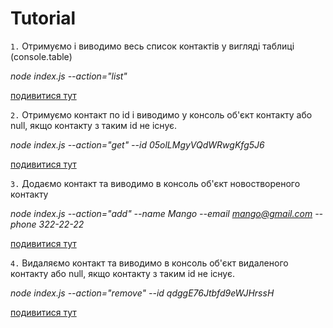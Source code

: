 # Tutorial

`1.` Отримуємо і виводимо весь список контактів у вигляді таблиці (console.table)

*node index.js --action="list"*

[подивитися тут](https://ibb.co/7Yt2Yq4)

`2.` Отримуємо контакт по id і виводимо у консоль об'єкт контакту або null, якщо контакту з таким id не існує.

*node index.js --action="get" --id 05olLMgyVQdWRwgKfg5J6*

[подивитися тут](https://ibb.co/n7yqKqM)

`3.` Додаємо контакт та виводимо в консоль об'єкт новоствореного контакту

*node index.js --action="add" --name Mango --email mango@gmail.com --phone 322-22-22*

[подивитися тут](https://ibb.co/vYRcfQq)

`4.` Видаляємо контакт та виводимо в консоль об'єкт видаленого контакту або null, якщо контакту з таким id не існує.

*node index.js --action="remove" --id qdggE76Jtbfd9eWJHrssH*

[подивитися тут](https://ibb.co/rGhD1mR)